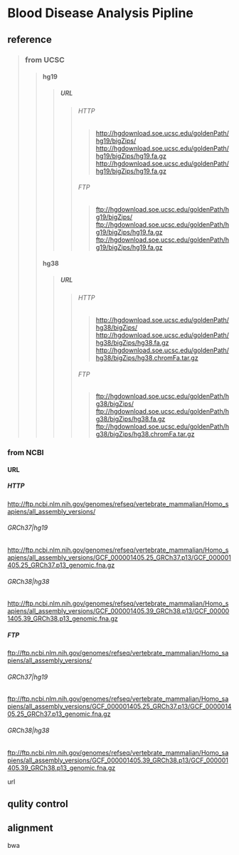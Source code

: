 # Blood Disease Analysis Pipline
## reference
>### from UCSC
>>#### hg19
>>>##### URL
>>>>###### HTTP
>>>>><http://hgdownload.soe.ucsc.edu/goldenPath/hg19/bigZips/>  
>>>>><http://hgdownload.soe.ucsc.edu/goldenPath/hg19/bigZips/hg19.fa.gz>  
>>>>><http://hgdownload.soe.ucsc.edu/goldenPath/hg19/bigZips/hg19.fa.gz>  
>>>>###### FTP
>>>>>ftp://hgdownload.soe.ucsc.edu/goldenPath/hg19/bigZips/  
>>>>>ftp://hgdownload.soe.ucsc.edu/goldenPath/hg19/bigZips/hg19.fa.gz  
>>>>>ftp://hgdownload.soe.ucsc.edu/goldenPath/hg19/bigZips/hg19.fa.gz  
>>#### hg38
>>>##### URL
>>>>###### HTTP
>>>>><http://hgdownload.soe.ucsc.edu/goldenPath/hg38/bigZips/>  
>>>>><http://hgdownload.soe.ucsc.edu/goldenPath/hg38/bigZips/hg38.fa.gz>  
>>>>><http://hgdownload.soe.ucsc.edu/goldenPath/hg38/bigZips/hg38.chromFa.tar.gz>  
>>>>###### FTP
>>>>>ftp://hgdownload.soe.ucsc.edu/goldenPath/hg38/bigZips/  
>>>>>ftp://hgdownload.soe.ucsc.edu/goldenPath/hg38/bigZips/hg38.fa.gz  
>>>>>ftp://hgdownload.soe.ucsc.edu/goldenPath/hg38/bigZips/hg38.chromFa.tar.gz  

### from NCBI
#### URL
##### HTTP
<http://ftp.ncbi.nlm.nih.gov/genomes/refseq/vertebrate_mammalian/Homo_sapiens/all_assembly_versions/>  
###### GRCh37|hg19
<http://ftp.ncbi.nlm.nih.gov/genomes/refseq/vertebrate_mammalian/Homo_sapiens/all_assembly_versions/GCF_000001405.25_GRCh37.p13/GCF_000001405.25_GRCh37.p13_genomic.fna.gz>  
###### GRCh38|hg38
<http://ftp.ncbi.nlm.nih.gov/genomes/refseq/vertebrate_mammalian/Homo_sapiens/all_assembly_versions/GCF_000001405.39_GRCh38.p13/GCF_000001405.39_GRCh38.p13_genomic.fna.gz>  
##### FTP
ftp://ftp.ncbi.nlm.nih.gov/genomes/refseq/vertebrate_mammalian/Homo_sapiens/all_assembly_versions/  
###### GRCh37|hg19
ftp://ftp.ncbi.nlm.nih.gov/genomes/refseq/vertebrate_mammalian/Homo_sapiens/all_assembly_versions/GCF_000001405.25_GRCh37.p13/GCF_000001405.25_GRCh37.p13_genomic.fna.gz  
###### GRCh38|hg38
ftp://ftp.ncbi.nlm.nih.gov/genomes/refseq/vertebrate_mammalian/Homo_sapiens/all_assembly_versions/GCF_000001405.39_GRCh38.p13/GCF_000001405.39_GRCh38.p13_genomic.fna.gz  



url
## qulity control
## alignment
bwa
